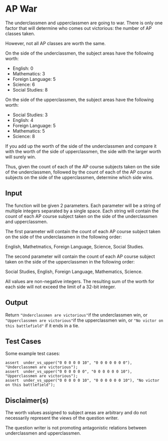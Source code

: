 # AP War

The underclassmen and upperclassmen are going to war. There is only one
factor that will determine who comes out victorious: the number of AP
classes taken.

However, not all AP classes are worth the same.

On the side of the underclassmen, the subject areas have the following
worth:

- English: 0
- Mathematics: 3
- Foreign Language: 5
- Science: 6
- Social Studies: 8

On the side of the upperclassmen, the subject areas have the following
worth:

- Social Studies: 3
- English: 4
- Foreign Language: 5
- Mathematics: 5
- Science: 8

If you add up the worth of the side of the underclassmen and compare it
with the worth of the side of upperclassmen, the side with the larger
worth will surely win.

Thus, given the count of each of the AP course subjects taken on the
side of the underclassmen, followed by the count of each of the AP
course subjects on the side of the upperclassmen, determine which side
wins.

## Input

The function will be given 2 parameters. Each parameter will be a string
of multiple integers separated by a single space. Each string will
contain the count of each AP course subject taken on the side of the
underclassmen and upperclassmen.

The first parameter will contain the count of each AP course subject
taken on the side of the underclassmen in the following order:

English, Mathetmatics, Foreign Language, Science, Social Studies.

The second parameter will contain the count of each AP course subject
taken on the side of the upperclassmen in the following order:

Social Studies, English, Foreign Language, Mathematics, Science.

All values are non-negative integers. The resulting sum of the worth for
each side will not exceed the limit of a 32-bit integer.

## Output

Return `"Underclassmen are victorious"`if the underclassmen win, or
`"Upperclassmen are victorious"`if the upperclassmen win, or
`"No victor on this battlefield"` if it ends in a tie.

## Test Cases

Some example test cases:

    assert  under_vs_upper("0 0 0 0 0 10", "0 0 0 0 0 0 0"), "Underclassmen are victorious");
    assert  under_vs_upper("0 0 0 0 0 0", "0 0 0 0 0 0 10"), "Upperclassmen are victorious");
    assert  under_vs_upper("0 0 0 0 0 10", "0 0 0 0 0 0 10"), "No victor on this battlefield");

## Disclaimer(s)

The worth values assigned to subject areas are arbitrary and do not
necessarily represent the views of the question writer.

The question writer is not promoting antagonistic relations between
underclassmen and upperclassmen.
